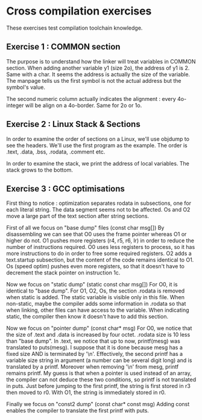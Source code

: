 # Cross compilation exercises

These exercises test compilation toolchain knowledge.

## Exercise 1 : COMMON section

The purpose is to understand how the linker will treat variables in COMMON section.
When adding another variable y1 (size 2o), the address of y1 is 2. Same with a char.
It seems the address is actually the size of the variable.
The manpage tells us the first symbol is not the actual address but the symbol's value.

The second numeric column actually indicates the alignment : every 4o-integer will be align on a 4o-border. Same for 2o or 1o.

## Exercise 2 : Linux Stack & Sections

In order to examine the order of sections on a Linux, we'll use objdump to see the headers. We'll use the first program as the example.
The order is .text, .data, .bss, .rodata, .comment etc.

In order to examine the stack, we print the address of local variables. The stack grows to the bottom.

## Exercise 3 : GCC optimisations

First thing to notice : optimization separates rodata in subsections, one for each literal string.
The data segment seems not to be affected.
Os and O2 move a large part of the text section after string sections.

First of all we focus on "base dump" files (const char msg[])
By disassembling we can see that O0 uses the frame pointer whereas O1 or higher do not. O1 pushes more registers (r4, r5, r6, lr) in order to reduce the number of instructions required. O0 uses less registers to process, so it has more instructions to do in order to free some required registers.
O2 adds a text.startup subsection, but the content of the code remains identical to O1.
Os (speed optim) pushes even more registers, so that it doesn't have to decrement the stack pointer on instruction 1c.

Now we focus on "static dump" (static const char msg[])
For O0, it is identical to "base dump".
For O1, O2, Os, the section .rodata is removed when static is added. The static variable is visible only in this file. When non-static, maybe the compiler adds some information in .rodata so that when linking, other files can have access to the variable.
When indicating static, the compiler then know it doesn't have to add this section.

Now we focus on "pointer dump" (const char\* msg)
For O0, we notice that the size of .text and .data is increased by four octet. .rodata size is 10 less than "base dump". In .text, we notice that up to now, printf(mesg) was translated to puts(mesg). I suppose that it is done because mesg has a fixed size AND is terminated by '\n'.
Effectively, the second printf has a variable size string in argument (a number can be several digit long) and is translated by a printf. Moreover when removing '\n' from mesg, printf remains printf.
My guess is that when a pointer is used instead of an array, the compiler can not deduce these two conditions, so printf is not translated in puts.
Just before jumping to the first printf, the string is first stored in r3 then moved to r0.
With O1, the string is immediately stored in r0.

Finally we focus on "const2 dump" (const char\* const msg)
Adding const enables the compiler to translate the first printf with puts.
